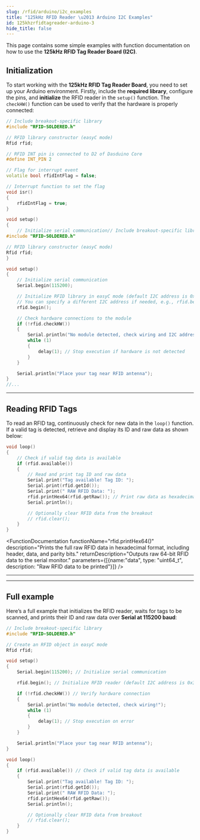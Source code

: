 ```yaml
---
slug: /rfid/arduino/i2c_examples
title: "125kHz RFID Reader \u2013 Arduino I2C Examples"
id: 125khzrfidtagreader-arduino-3
hide_title: false
---
```

This page contains some simple examples with function documentation on how to use the **125kHz RFID Tag Reader Board (I2C)**.

## Initialization

To start working with the **125kHz RFID Tag Reader Board**, you need to set up your Arduino environment. Firstly, include the **required library**, configure the pins, and **initialize** the RFID reader in the `setup()` function. The `checkHW()` function can be used to verify that the hardware is properly connected:

```cpp
// Include breakout-specific library
#include "RFID-SOLDERED.h"

// RFID library constructor (easyC mode)
Rfid rfid;

// RFID INT pin is connected to D2 of Dasduino Core
#define INT_PIN 2

// Flag for interrupt event
volatile bool rfidIntFlag = false;

// Interrupt function to set the flag
void isr()
{
    rfidIntFlag = true;
}

void setup()
{
    // Initialize serial communication// Include breakout-specific library
#include "RFID-SOLDERED.h"

// RFID library constructor (easyC mode)
Rfid rfid;
}

void setup()
{
    // Initialize serial communication
    Serial.begin(115200);

    // Initialize RFID library in easyC mode (default I2C address is 0x30)
    // You can specify a different I2C address if needed, e.g., rfid.begin(0x32);
    rfid.begin();

    // Check hardware connections to the module
    if (!rfid.checkHW())
    {
        Serial.println("No module detected, check wiring and I2C address!");
        while (1)
        {
            delay(1); // Stop execution if hardware is not detected
        }
    }

    Serial.println("Place your tag near RFID antenna");
}
//...
```

<FunctionDocumentation functionName="rfid.checkHW()" description="Checks whether the RFID module is properly connected and operational. This function verifies hardware connections and communication settings." returnDescription="Returns true: If hardware is detected and communication is successful. Returns false: If hardware is not detected or there is a communication issue." parameters={[]} />

---

## Reading RFID Tags

To read an RFID tag, continuously check for new data in the `loop()` function. If a valid tag is detected, retrieve and display its ID and raw data as shown below:

```cpp
void loop()
{
    // Check if valid tag data is available
    if (rfid.available())
    {
        // Read and print tag ID and raw data
        Serial.print("Tag available! Tag ID: ");
        Serial.print(rfid.getId());
        Serial.print(" RAW RFID Data: ");
        rfid.printHex64(rfid.getRaw()); // Print raw data as hexadecimal
        Serial.println();

        // Optionally clear RFID data from the breakout
        // rfid.clear();
    }
}
```

<FunctionDocumentation functionName="rfid.getId()" description="Retrieves the unique ID of the detected RFID tag." returnDescription="Returns an integer representing the unique ID of the tag." parameters={[]} />

<FunctionDocumentation
functionName="rfid.printHex64()"
description="Prints the full raw RFID data in hexadecimal format, including header, data, and parity bits."
returnDescription="Outputs raw 64-bit RFID data to the serial monitor."
parameters={[{name:"data", type: "uint64_t", description: "Raw RFID data to be printed"}]}
/>

---
<!-- <CenteredImage src="/img/rfid/qwiic_rfid.gif" alt="RFID (QWIIC)" caption="RFID (QWIIC)" /> -->

<CenteredImage src="/img/rfid/serialMonitorQWIIC.png" alt="Serial Monitor for RFID (QWIIC)" caption="Serial Monitor for RFID (QWIIC)" />

---

## Full example

Here’s a full example that initializes the RFID reader, waits for tags to be scanned, and prints their ID and raw data over **Serial at 115200 baud**:

```cpp
// Include breakout-specific library
#include "RFID-SOLDERED.h"

// Create an RFID object in easyC mode
Rfid rfid;

void setup()
{
    Serial.begin(115200); // Initialize serial communication

    rfid.begin(); // Initialize RFID reader (default I2C address is 0x30)

    if (!rfid.checkHW()) // Verify hardware connection
    {
        Serial.println("No module detected, check wiring!");
        while (1)
        {
            delay(1); // Stop execution on error
        }
    }

    Serial.println("Place your tag near RFID antenna");
}

void loop()
{
    if (rfid.available()) // Check if valid tag data is available
    {
        Serial.print("Tag available! Tag ID: ");
        Serial.print(rfid.getId());
        Serial.print(" RAW RFID Data: ");
        rfid.printHex64(rfid.getRaw());
        Serial.println();

        // Optionally clear RFID data from breakout
        // rfid.clear();
    }
}
```

<QuickLink 
  title="readTagIDWithEasyC.ino" 
  description="Example code for reading tags with the 125kHz RFID Tag Reader Board using I2C communication."
  url="https://github.com/SolderedElectronics/Soldered-RFID-Reader-125kHz-Arduino-Library/blob/main/examples/readTagIDWithEasyC/readTagIDWithEasyC.ino" 
/>